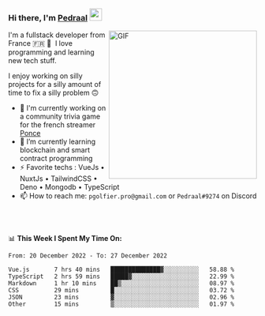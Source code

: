 ### Hi there, I'm <a href="https://pedraal.dev" target="_blank">Pedraal</a> <img src="https://media.giphy.com/media/hvRJCLFzcasrR4ia7z/giphy.gif" width="25px">
<img align="right" alt="GIF" src="https://pedraal.dev/avatar.png" width="300" height="300" />

I'm a fullstack developer from France 🇫🇷 🥖 &nbsp;I love programming and learning new
tech stuff.

I enjoy working on silly projects for a silly amount of time to fix a silly problem 🙃

- 🔭  I'm currently working on a community trivia game for the french streamer <a href="https://twitch.tv/ponce" target="_blank">Ponce</a>
- 🌱 I’m currently learning blockchain and smart contract programming
- ⚡ Favorite techs : VueJs &bull; NuxtJs &bull; TailwindCSS &bull; Deno &bull; Mongodb &bull; TypeScript
- 📫 How to reach me: `pgolfier.pro@gmail.com` or `Pedraal#9274` on Discord

<br>
<br>

📊 **This Week I Spent My Time On:**
<!--START_SECTION:waka-->

```text
From: 20 December 2022 - To: 27 December 2022

Vue.js       7 hrs 40 mins   ██████████████▓░░░░░░░░░░   58.88 %
TypeScript   2 hrs 59 mins   █████▓░░░░░░░░░░░░░░░░░░░   22.99 %
Markdown     1 hr 10 mins    ██▒░░░░░░░░░░░░░░░░░░░░░░   08.97 %
CSS          29 mins         █░░░░░░░░░░░░░░░░░░░░░░░░   03.72 %
JSON         23 mins         ▓░░░░░░░░░░░░░░░░░░░░░░░░   02.96 %
Other        15 mins         ▒░░░░░░░░░░░░░░░░░░░░░░░░   01.97 %
```

<!--END_SECTION:waka-->
